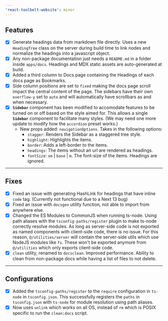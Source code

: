```yaml
---
'react-toolbelt-website': minor
---
```


## Features

- [x] Generate headings data from markdown file directly. Uses a new `HeadingTree` class on the server during build time to link nodes and normalize the headings into a javascript object.
- [x] Any non-package documentation just needs a `README.md` in a folder inside `apps/docs`. Headings and MDX static assets are auto-generated at build.
- [x] Added a third column to Docs page containing the Headings of each docs page as Bookmarks.
- [x] Side column positions are set to `fixed` making the docs page scroll impact the central content of the page. The sidebars have their own `overflow-y` set to `auto` and will automatically have scrollbars as and when necessary.
- [x] **`Sidebar`** component has been modified to accomodate features to be turned on or off based on the style aimed for. This allows a single **`Sidebar`** component to facilitate many styles. (We may need one more update to modify how the `accordion` preset works.)
  - New props added: `navigationOptions`. Takes in the following options:
    - `stagger`: Renders the Sidebar as a staggered tree style.
    - `highlight`: Highlights the items.
    - `border`: Adds a left-border to the items.
    - `headings`: The items without an url are rendered as headings.
    - `fontSize`: `sm` | `base` | `m`. The font-size of the items. Headings are ignored.

---

## Fixes

- [x] Fixed an issue with generating HashLink for headings that have inline `code` tag. (Currently not functional due to a Next 13 bug)
- [x] Fixed an issue with `docsgen` utility function, not able to import from anywhere else.
- [x] Changed the ES Modules to CommonJS when running ts-node. Using path aliases with the `tsconfig-paths/register` plugin to make ts-node correctly resolve modules. As long as server-side code is not exported as named components with client-side code, there is no issue. For this reason, `@/utilities/server` will contain the server-side utils which use NodeJS modules like `fs`. These won't be exported anymore from `@/utilities` which only exports client-side code.
- [x] `clean` utility, renamed to `docsclean`. Improved performance. Ability to clean from non-package docs while having a list of files to not delete.

---

## Configurations

- [x] Added the `tsconfig-paths/register` to the `require` configuration in `ts-node` in `tsconfig.json`. This successfully registers the `paths` in `tsconfig.json` with `ts-node` for module resolution using path aliases.
- [x] Now uses `unlink` which works on all OS, instead of `rm` which is POSIX specific to run the `clean:docs` script.